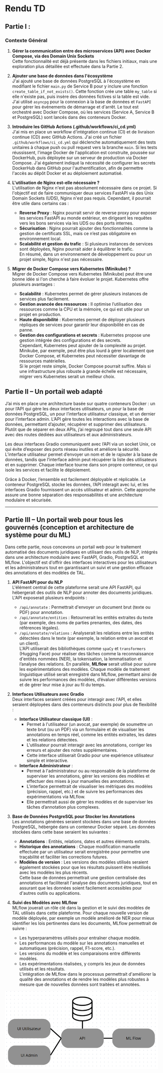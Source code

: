 # Rendu TD

## Partie I : 

### Contexte Général

1. **Gérer la communication entre des microservices (API) avec Docker Compose, via des Domain Unix Sockets**  
   Cette fonctionnalité est déjà présente dans les fichiers initiaux, mais une exploration plus détaillée est effectuée dans la Partie 2.

2. **Ajouter une base de données dans l'écosystème**  
   J'ai ajouté une base de données PostgreSQL à l'écosystème en modifiant le fichier `main.py` de Service B pour y inclure une fonction `create_table_if_not_exists()`. Cette fonction crée une table `my_table` si elle n'existe pas, puis insère des données fictives si la table est vide. J'ai utilisé `asyncpg` pour la connexion à la base de données et `FastAPI` pour gérer les événements de démarrage et d'arrêt. Le tout est orchestré avec Docker Compose, où les services (Service A, Service B et PostgreSQL) sont lancés dans des conteneurs Docker.

3. **Introduire les GitHub Actions (.github/workflows/ci_cd.yml)**  
   J'ai mis en place un workflow d'intégration continue (CI) et de livraison continue (CD) avec GitHub Actions. J'ai créé un fichier `.github/workflows/ci_cd.yml` qui déclenche automatiquement des tests unitaires à chaque push ou pull request vers la branche `main`. Si les tests réussissent, l'image Docker de l'application est construite, poussée sur DockerHub, puis déployée sur un serveur de production via Docker Compose. J'ai également indiqué la nécessité de configurer les secrets DockerHub dans GitHub pour l'authentification, afin de permettre l'accès au dépôt Docker et au déploiement automatisé.

4. **L'utilisation de Nginx est-elle nécessaire ?**  
   L'utilisation de Nginx n'est pas absolument nécessaire dans ce projet. Si l'objectif est de faire communiquer deux services FastAPI via des Unix Domain Sockets (UDS), Nginx n'est pas requis. Cependant, il pourrait être utile dans certains cas :  
   - **Reverse Proxy** : Nginx pourrait servir de reverse proxy pour exposer les services FastAPI au monde extérieur, en dirigeant les requêtes vers les bons services via les UDS ou des ports internes.  
   - **Sécurisation** : Nginx pourrait ajouter des fonctionnalités comme la gestion de certificats SSL, mais ce n’est pas obligatoire en environnement local.  
   - **Scalabilité et gestion du trafic** : Si plusieurs instances de services sont déployées, Nginx pourrait aider à équilibrer le trafic.  
   En résumé, dans un environnement de développement ou pour un projet simple, Nginx n'est pas nécessaire.

5. **Migrer de Docker Compose vers Kubernetes (Minikube) ?**  
   Migrer de Docker Compose vers Kubernetes (Minikube) peut être une bonne idée si l'on cherche à faire évoluer le projet. Kubernetes offre plusieurs avantages :  
   - **Scalabilité** : Kubernetes permet de gérer plusieurs instances de services plus facilement.  
   - **Gestion avancée des ressources** : Il optimise l’utilisation des ressources comme la CPU et la mémoire, ce qui est utile pour un projet en production.  
   - **Haute disponibilité** : Kubernetes permet de déployer plusieurs répliques de services pour garantir leur disponibilité en cas de panne.  
   - **Gestion des configurations et secrets** : Kubernetes propose une gestion intégrée des configurations et des secrets.  
   Cependant, Kubernetes peut ajouter de la complexité au projet. Minikube, par exemple, peut être plus lourd à gérer localement que Docker Compose, et Kubernetes peut nécessiter davantage de ressources matérielles.  
   Si le projet reste simple, Docker Compose pourrait suffire. Mais si une infrastructure plus robuste à grande échelle est nécessaire, migrer vers Kubernetes serait un meilleur choix.

## Partie II – Un portail web adapté

J’ai mis en place une architecture basée sur quatre conteneurs Docker : un pour l’API qui gère les deux interfaces utilisateurs, un pour la base de données PostgreSQL, un pour l’interface utilisateur classique, et un dernier pour l’interface admin. L’API gère toutes les interactions avec la base de données, permettant d’ajouter, récupérer et supprimer des utilisateurs. Plutôt que de séparer en deux APIs, j’ai regroupé tout dans une seule API avec des routes dédiées aux utilisateurs et aux administrateurs.

Les deux interfaces Gradio communiquent avec l’API via un socket Unix, ce qui évite d’exposer des ports réseau inutiles et améliore la sécurité. L’interface utilisateur permet d’envoyer un nom et de le rajouter à la base de données, tandis que l’interface admin peut récupérer la liste des utilisateurs et en supprimer. Chaque interface tourne dans son propre conteneur, ce qui isole les services et facilite le déploiement.

Grâce à Docker, l’ensemble est facilement déployable et réplicable. Le conteneur PostgreSQL stocke les données, l’API interagit avec lui, et les interfaces Gradio fournissent un accès utilisateur et admin. Cette approche assure une bonne séparation des responsabilités et une architecture modulaire et sécurisée.

---

## Partie III – Un portail web pour tous les gouvernés (conception et architecture de système pour du ML)

Dans cette partie, nous concevons un portail web pour le traitement automatisé des documents juridiques en utilisant des outils de NLP, intégrés dans une architecture modulaire avec FastAPI, Gradio, PostgreSQL et MLflow. L'objectif est d'offrir des interfaces interactives pour les utilisateurs et les administrateurs tout en garantissant un suivi et une gestion efficace des annotations et des modèles de TAL.

1. **API FastAPI pour du NLP**  
   L'élément central de cette plateforme serait une API FastAPI, qui hébergerait des outils de NLP pour annoter des documents juridiques. L'API exposerait plusieurs endpoints :  
   - `/api/annotate` : Permettrait d'envoyer un document brut (texte ou PDF) pour annotation.  
   - `/api/annotate/entities` : Retournerait les entités extraites du texte (par exemple, des noms de parties prenantes, des dates, des références légales).  
   - `/api/annotate/relations` : Analyserait les relations entre les entités détectées dans le texte (par exemple, la relation entre un avocat et un client).  
   L'API utiliserait des bibliothèques comme `spaCy` et `transformers` (Hugging Face) pour réaliser des tâches comme la reconnaissance d'entités nommées (NER), la tokenisation, la lemmatisation et l’analyse des relations. En parallèle, **MLflow** serait utilisé pour suivre les expérimentations des modèles. Chaque modèle de traitement linguistique utilisé serait enregistré dans MLflow, permettant ainsi de suivre les performances des modèles, d’évaluer différentes versions et de gérer leur mise à jour au fil du temps.

2. **Interfaces Utilisateurs avec Gradio**  
   Deux interfaces seraient créées pour interagir avec l'API, et elles seraient déployées dans des conteneurs distincts pour plus de flexibilité :  
   - **Interface Utilisateur classique (UI)** :  
     - Permet à l'utilisateur (un avocat, par exemple) de soumettre un texte brut (ou un PDF) via un formulaire et de visualiser les annotations en temps réel, comme les entités extraites, les dates et les relations détectées.  
     - L'utilisateur pourrait interagir avec les annotations, corriger les erreurs et ajouter des notes supplémentaires.  
     - Cette interface utiliserait Gradio pour une expérience utilisateur simple et interactive.  
   - **Interface Administrateur** :  
     - Permet à l'administrateur ou au responsable de la plateforme de superviser les annotations, gérer les versions des modèles et effectuer des mises à jour manuelles des annotations.  
     - L'interface permettrait de visualiser les métriques des modèles (précision, rappel, etc.) et de suivre les performances des expérimentations via MLflow.  
     - Elle permettrait aussi de gérer les modèles et de superviser les tâches d’annotation plus complexes.

3. **Base de Données PostgreSQL pour Stocker les Annotations**  
   Les annotations générées seraient stockées dans une base de données PostgreSQL, hébergée dans un conteneur Docker séparé. Les données stockées dans cette base seraient les suivantes :  
   - **Annotations** : Entités, relations, dates et autres éléments extraits.  
   - **Historique des annotations** : Chaque modification manuelle effectuée par un utilisateur serait enregistrée pour permettre une traçabilité et faciliter les corrections futures.  
   - **Modèles de version** : Les versions des modèles utilisés seraient également stockées pour que les résultats puissent être réutilisés avec les modèles les plus récents.  
   Cette base de données permettrait une gestion centralisée des annotations et faciliterait l'analyse des documents juridiques, tout en assurant que les données soient facilement accessibles pour d'autres outils ou applications.

4. **Suivi des Modèles avec MLflow**  
   MLflow jouerait un rôle clé dans la gestion et le suivi des modèles de TAL utilisés dans cette plateforme. Pour chaque nouvelle version de modèle déployée, par exemple un modèle amélioré de NER pour mieux identifier les lois pertinentes dans les documents, MLflow permettrait de suivre :  
   - Les hyperparamètres utilisés pour entraîner chaque modèle.  
   - Les performances du modèle sur les annotations manuelles et automatiques (précision, rappel, F1-score, etc.).  
   - Les versions du modèle et les comparaisons entre différents modèles.  
   - Les expérimentations réalisées, y compris les jeux de données utilisés et les résultats.  
   L'intégration de MLflow dans le processus permettrait d'améliorer la qualité des annotations et de rendre les modèles plus robustes à mesure que de nouvelles données sont traitées et annotées.

![Architecture](architecture_partie3.png)
